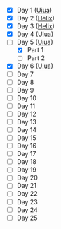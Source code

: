 - [x] Day 1 ([Uiua](/uiua/day1.ua))
- [x] Day 2 ([Helix](/helix.txt))
- [x] Day 3 ([Helix](/helix.txt))
- [x] Day 4 ([Uiua](/uiua/day4.ua))
- [ ] Day 5 ([Uiua](/uiua/day5.ua))
  - [x] Part 1
  - [ ] Part 2
- [x] Day 6 ([Uiua](/uiua/day6.ua))
- [ ] Day 7
- [ ] Day 8
- [ ] Day 9
- [ ] Day 10
- [ ] Day 11
- [ ] Day 12
- [ ] Day 13
- [ ] Day 14
- [ ] Day 15
- [ ] Day 16
- [ ] Day 17
- [ ] Day 18
- [ ] Day 19
- [ ] Day 20
- [ ] Day 21
- [ ] Day 22
- [ ] Day 23
- [ ] Day 24
- [ ] Day 25
